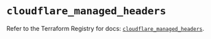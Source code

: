# `cloudflare_managed_headers`

Refer to the Terraform Registry for docs: [`cloudflare_managed_headers`](https://registry.terraform.io/providers/cloudflare/cloudflare/4.3.0/docs/resources/managed_headers).

